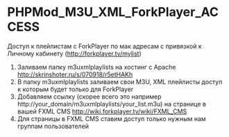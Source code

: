 # PHPMod_M3U_XML_ForkPlayer_ACCESS
Доступ к плейлистам с ForkPlayer по мак адресам с привязкой к Личному кабинету (http://forkplayer.tv/mylist)
1. Заливаем папку m3uxmlplaylists на хостинг с Apache http://skrinshoter.ru/s/070918/r5etHAKh
2. В папку m3uxmlplaylists заливаем свои M3U, XML плейлисты доступ к которым будет только для ForkPlayer 
3. Добавляем ссылку (скорее всего это например http://your_domain/m3uxmlplaylists/your_list.m3u) на странице в вашей FXML CMS http://wiki.forkplayer.tv/wiki/FXML_CMS 
4. Для страницы в FXML CMS ставим доступ только нужным нам группам пользователей

